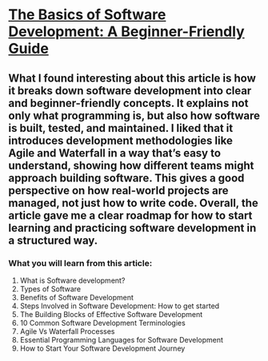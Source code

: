 # [The Basics of Software Development: A Beginner-Friendly Guide](https://wazobia.tech/blog/development/the-basics-of-software-development-a-beginner-friendly-guide?utm_source=chatgpt.com)

## What I found interesting about this article is how it breaks down software development into clear and beginner-friendly concepts. It explains not only what programming is, but also how software is built, tested, and maintained. I liked that it introduces development methodologies like Agile and Waterfall in a way that’s easy to understand, showing how different teams might approach building software. This gives a good perspective on how real-world projects are managed, not just how to write code. Overall, the article gave me a clear roadmap for how to start learning and practicing software development in a structured way.

### What you will learn from this article:

1. What is Software development?
2. Types of Software
3. Benefits of Software Development
4. Steps Involved in Software Development: How to get started
5. The Building Blocks of Effective Software Development
6. 10 Common Software Development Terminologies
7. Agile Vs Waterfall Processes
8. Essential Programming Languages for Software Development
9. How to Start Your Software Development Journey
